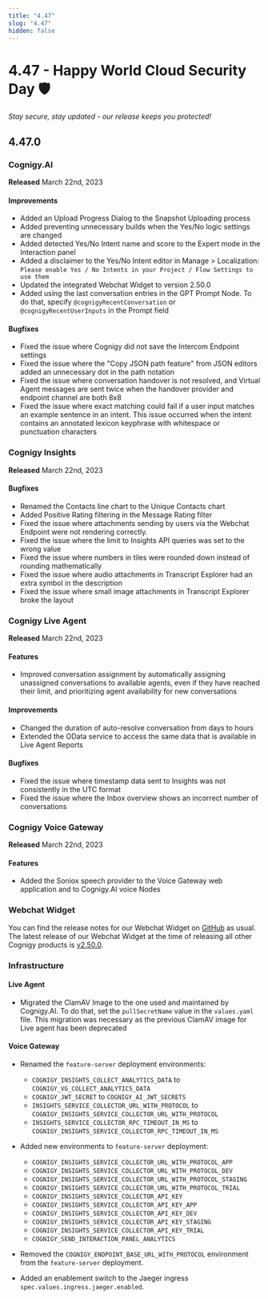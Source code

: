 ```yaml
---
title: "4.47"
slug: "4.47"
hidden: false
---
```


# 4.47 - Happy World Cloud Security Day 🛡️

_Stay secure, stay updated - our release keeps you protected!_

## 4.47.0

### Cognigy.AI

**Released** March 22nd, 2023

#### Improvements

- Added an Upload Progress Dialog to the Snapshot Uploading process
- Added preventing unnecessary builds when the Yes/No logic settings are changed
- Added detected Yes/No Intent name and score to the Expert mode in the Interaction panel
- Added a disclaimer to the Yes/No Intent editor in Manage > Localization: `Please enable Yes / No Intents in your Project / Flow Settings to use them`
- Updated the integrated Webchat Widget to version 2.50.0
- Added using the last conversation entries in the GPT Prompt Node. To do that, specify `@cognigyRecentConversation` or `@cognigyRecentUserInputs` in the Prompt field

#### Bugfixes

- Fixed the issue where Cognigy did not save the Intercom Endpoint settings
- Fixed the issue where the "Copy JSON path feature" from JSON editors added an unnecessary dot in the path notation
- Fixed the issue where conversation handover is not resolved, and Virtual Agent messages are sent twice when the handover provider and endpoint channel are both 8x8
- Fixed the issue where exact matching could fail if a user input matches an example sentence in an intent. This issue occurred when the intent contains an annotated lexicon keyphrase with whitespace or punctuation characters

### Cognigy Insights

**Released** March 22nd, 2023

#### Bugfixes

- Renamed the Contacts line chart to the Unique Contacts chart
- Added Positive Rating filtering in the Message Rating filter
- Fixed the issue where attachments sending by users via the Webchat Endpoint were not rendering correctly.
- Fixed the issue where the limit to Insights API queries was set to the wrong value
- Fixed the issue where numbers in tiles were rounded down instead of rounding mathematically
- Fixed the issue where audio attachments in Transcript Explorer had an extra symbol in the description
- Fixed the issue where small image attachments in Transcript Explorer broke the layout


### Cognigy Live Agent

**Released** March 22nd, 2023

#### Features

- Improved conversation assignment by automatically assigning unassigned conversations to available agents, even if they have reached their limit, and prioritizing agent availability for new conversations

#### Improvements

- Changed the duration of auto-resolve conversation from days to hours
- Extended the OData service to access the same data that is available in Live Agent Reports

#### Bugfixes

- Fixed the issue where timestamp data sent to Insights was not consistently in the UTC format
- Fixed the issue where the Inbox overview shows an incorrect number of conversations

### Cognigy Voice Gateway

**Released** March 22nd, 2023

#### Features

- Added the Soniox speech provider to the Voice Gateway web application and to Cognigy.AI voice Nodes

### Webchat Widget

You can find the release notes for our Webchat Widget on [GitHub](https://github.com/Cognigy/WebchatWidget/releases) as usual. The latest release of our Webchat Widget at the time of releasing all other Cognigy products is [v2.50.0](https://github.com/Cognigy/WebchatWidget/releases/tag/v2.50.0).

### Infrastructure

#### Live Agent

- Migrated the ClamAV Image to the one used and maintained by Cognigy.AI. To do that, set the `pullSecretName` value in the `values.yaml` file. This migration was necessary as the previous ClamAV image for Live agent has been deprecated

#### Voice Gateway

- Renamed the `feature-server` deployment environments:
    -  `COGNIGY_INSIGHTS_COLLECT_ANALYTICS_DATA` to `COGNIGY_VG_COLLECT_ANALYTICS_DATA`
    -  `COGNIGY_JWT_SECRET` to `COGNIGY_AI_JWT_SECRETS`
    -  `INSIGHTS_SERVICE_COLLECTOR_URL_WITH_PROTOCOL` to `COGNIGY_INSIGHTS_SERVICE_COLLECTOR_URL_WITH_PROTOCOL`
    -  `INSIGHTS_SERVICE_COLLECTOR_RPC_TIMEOUT_IN_MS` to `COGNIGY_INSIGHTS_SERVICE_COLLECTOR_RPC_TIMEOUT_IN_MS`

- Added new environments to `feature-server` deployment:

    - `COGNIGY_INSIGHTS_SERVICE_COLLECTOR_URL_WITH_PROTOCOL_APP`
    - `COGNIGY_INSIGHTS_SERVICE_COLLECTOR_URL_WITH_PROTOCOL_DEV`
    - `COGNIGY_INSIGHTS_SERVICE_COLLECTOR_URL_WITH_PROTOCOL_STAGING`
    - `COGNIGY_INSIGHTS_SERVICE_COLLECTOR_URL_WITH_PROTOCOL_TRIAL`
    - `COGNIGY_INSIGHTS_SERVICE_COLLECTOR_API_KEY`
    - `COGNIGY_INSIGHTS_SERVICE_COLLECTOR_API_KEY_APP`
    - `COGNIGY_INSIGHTS_SERVICE_COLLECTOR_API_KEY_DEV`
    - `COGNIGY_INSIGHTS_SERVICE_COLLECTOR_API_KEY_STAGING`
    - `COGNIGY_INSIGHTS_SERVICE_COLLECTOR_API_KEY_TRIAL`
    - `COGNIGY_SEND_INTERACTION_PANEL_ANALYTICS`

- Removed the `COGNIGY_ENDPOINT_BASE_URL_WITH_PROTOCOL` environment from the `feature-server` deployment.   
- Added an enablement switch to the Jaeger ingress `spec.values.ingress.jaeger.enabled`.